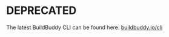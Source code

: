 # DEPRECATED

The latest BuildBuddy CLI can be found here: [buildbuddy.io/cli](https://www.buildbuddy.io/cli/)
